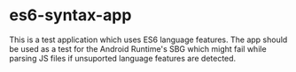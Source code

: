 # es6-syntax-app

This is a test application which uses ES6 language features. The app should be used as a test for the Android Runtime's SBG which might fail while parsing JS files if unsuported language features are detected.

